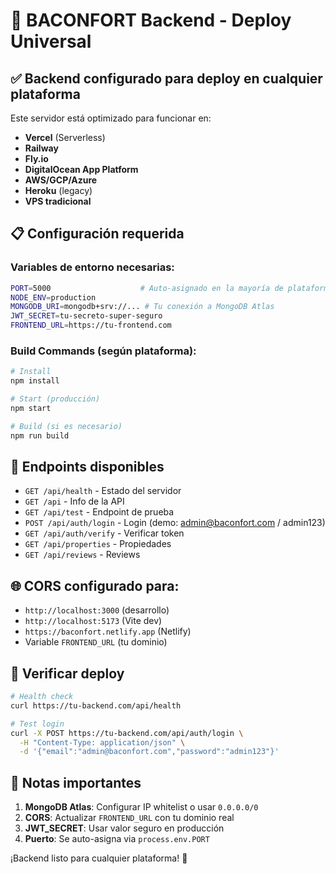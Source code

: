 # 🚀 BACONFORT Backend - Deploy Universal

## ✅ Backend configurado para deploy en cualquier plataforma

Este servidor está optimizado para funcionar en:
- **Vercel** (Serverless)
- **Railway** 
- **Fly.io**
- **DigitalOcean App Platform**
- **AWS/GCP/Azure**
- **Heroku** (legacy)
- **VPS tradicional**

## 📋 Configuración requerida

### Variables de entorno necesarias:
```bash
PORT=5000                    # Auto-asignado en la mayoría de plataformas
NODE_ENV=production
MONGODB_URI=mongodb+srv://... # Tu conexión a MongoDB Atlas
JWT_SECRET=tu-secreto-super-seguro
FRONTEND_URL=https://tu-frontend.com
```

### Build Commands (según plataforma):
```bash
# Install
npm install

# Start (producción)
npm start

# Build (si es necesario)
npm run build
```

## 🔧 Endpoints disponibles

- `GET /api/health` - Estado del servidor
- `GET /api` - Info de la API
- `GET /api/test` - Endpoint de prueba
- `POST /api/auth/login` - Login (demo: admin@baconfort.com / admin123)
- `GET /api/auth/verify` - Verificar token
- `GET /api/properties` - Propiedades
- `GET /api/reviews` - Reviews

## 🌐 CORS configurado para:
- `http://localhost:3000` (desarrollo)
- `http://localhost:5173` (Vite dev)
- `https://baconfort.netlify.app` (Netlify)
- Variable `FRONTEND_URL` (tu dominio)

## 🧪 Verificar deploy

```bash
# Health check
curl https://tu-backend.com/api/health

# Test login
curl -X POST https://tu-backend.com/api/auth/login \
  -H "Content-Type: application/json" \
  -d '{"email":"admin@baconfort.com","password":"admin123"}'
```

## 📝 Notas importantes

1. **MongoDB Atlas**: Configurar IP whitelist o usar `0.0.0.0/0`
2. **CORS**: Actualizar `FRONTEND_URL` con tu dominio real
3. **JWT_SECRET**: Usar valor seguro en producción
4. **Puerto**: Se auto-asigna via `process.env.PORT`

¡Backend listo para cualquier plataforma! 🎯
